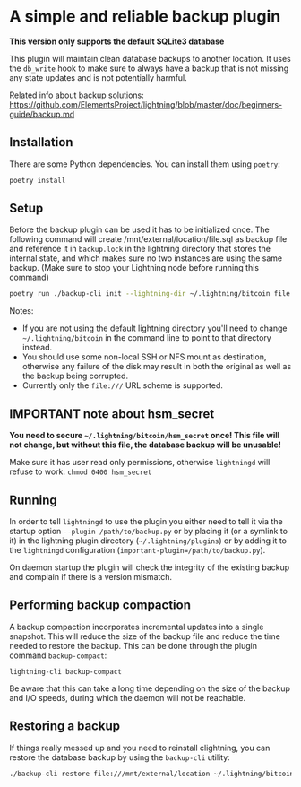 # A simple and reliable backup plugin

**This version only supports the default SQLite3 database**

This plugin will maintain clean database backups to another location. It uses
the `db_write` hook to make sure to always have a backup that is not missing any
state updates and is not potentially harmful.

Related info about backup solutions: https://github.com/ElementsProject/lightning/blob/master/doc/beginners-guide/backup.md

## Installation

There are some Python dependencies. You can install them using `poetry`:

```bash
poetry install
```


## Setup

Before the backup plugin can be used it has to be initialized once. The following
command will create /mnt/external/location/file.sql as backup file and reference it 
in `backup.lock` in the lightning directory that stores the internal state, and 
which makes sure no two instances are using the same backup. (Make sure to stop 
your Lightning node before running this command)

```bash
poetry run ./backup-cli init --lightning-dir ~/.lightning/bitcoin file:///mnt/external/location/file.bkp
```

Notes:
 - If you are not using the default lightning directory you'll need to
   change `~/.lightning/bitcoin` in the command line to point to that
   directory instead.
 - You should use some non-local SSH or NFS mount as destination,
   otherwise any failure of the disk may result in both the original
   as well as the backup being corrupted.
 - Currently only the `file:///` URL scheme is supported.

## IMPORTANT note about hsm_secret

**You need to secure `~/.lightning/bitcoin/hsm_secret` once! This
file will not change, but without this file, the database backup will be
unusable!**

Make sure it has user read only permissions, otherwise `lightningd` will refuse
to work: `chmod 0400 hsm_secret`


## Running

In order to tell `lightningd` to use the plugin you either need to tell it
via the startup option `--plugin /path/to/backup.py` or by placing it (or a
symlink to it) in the lightning plugin directory (`~/.lightning/plugins`) or
by adding it to the `lightningd` configuration (`important-plugin=/path/to/backup.py`).

On daemon startup the plugin will check the integrity of the existing backup
and complain if there is a version mismatch.


## Performing backup compaction

A backup compaction incorporates incremental updates into a single snapshot.
This will reduce the size of the backup file and reduce the time needed to
restore the backup. This can be done through the plugin command `backup-compact`:

```
lightning-cli backup-compact
```

Be aware that this can take a long time depending on the size of the backup
and I/O speeds, during which the daemon will not be reachable.

## Restoring a backup

If things really messed up and you need to reinstall clightning, you can
restore the database backup by using the `backup-cli` utility:

```bash
./backup-cli restore file:///mnt/external/location ~/.lightning/bitcoin/lightningd.sqlite3
```
